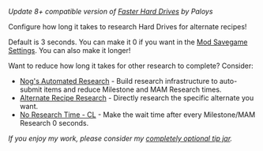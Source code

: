 _Update 8+ compatible version of [Faster Hard Drives](https://ficsit.app/mod/FasterHardDrives) by Paloys_

Configure how long it takes to research Hard Drives for alternate recipes!

Default is 3 seconds.
You can make it 0 if you want in the [Mod Savegame Settings](https://docs.ficsit.app/satisfactory-modding/latest/ForUsers/ConfiguringMods.html#_mod_savegame_settings).
You can also make it longer!

Want to reduce how long it takes for other research to complete? Consider:

- [Nog's Automated Research](https://ficsit.app/mod/NogsResearch/) - Build research infrastructure to auto-submit items and reduce Milestone and MAM Research times.
- [Alternate Recipe Research](https://ficsit.app/mod/AltRecipeResearch) - Directly research the specific alternate you want.
- [No Research Time - CL](https://ficsit.app/mod/NoResearchTime) - Make the wait time after every Milestone/MAM Research 0 seconds.

_If you enjoy my work, please consider my [completely optional tip jar](https://ko-fi.com/robb4)._
